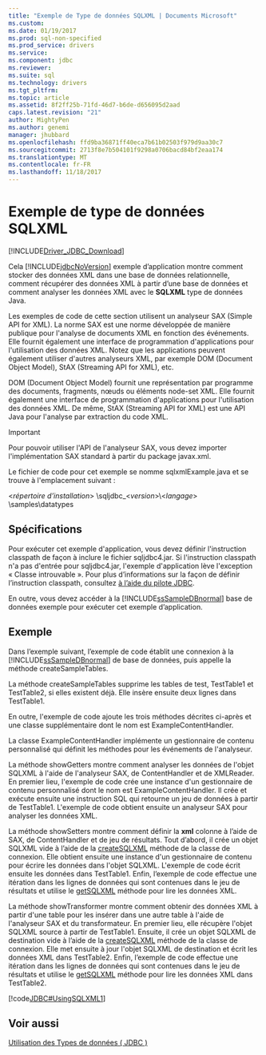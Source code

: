 ```yaml
---
title: "Exemple de Type de données SQLXML | Documents Microsoft"
ms.custom: 
ms.date: 01/19/2017
ms.prod: sql-non-specified
ms.prod_service: drivers
ms.service: 
ms.component: jdbc
ms.reviewer: 
ms.suite: sql
ms.technology: drivers
ms.tgt_pltfrm: 
ms.topic: article
ms.assetid: 8f2ff25b-71fd-46d7-b6de-d656095d2aad
caps.latest.revision: "21"
author: MightyPen
ms.author: genemi
manager: jhubbard
ms.openlocfilehash: ffd9ba36871ff40eca7b61b02503f979d9aa30c7
ms.sourcegitcommit: 2713f8e7b504101f9298a0706bacd84bf2eaa174
ms.translationtype: MT
ms.contentlocale: fr-FR
ms.lasthandoff: 11/18/2017
---
```

# <a name="sqlxml-data-type-sample"></a>Exemple de type de données SQLXML
[!INCLUDE[Driver_JDBC_Download](../../../includes/driver_jdbc_download.md)]

  Cela [!INCLUDE[jdbcNoVersion](../../../includes/jdbcnoversion_md.md)] exemple d’application montre comment stocker des données XML dans une base de données relationnelle, comment récupérer des données XML à partir d’une base de données et comment analyser les données XML avec le **SQLXML** type de données Java.  
  
 Les exemples de code de cette section utilisent un analyseur SAX (Simple API for XML). La norme SAX est une norme développée de manière publique pour l'analyse de documents XML en fonction des événements. Elle fournit également une interface de programmation d'applications pour l'utilisation des données XML. Notez que les applications peuvent également utiliser d'autres analyseurs XML, par exemple DOM (Document Object Model), StAX (Streaming API for XML), etc.  
  
 DOM (Document Object Model) fournit une représentation par programme des documents, fragments, nœuds ou éléments node-set XML. Elle fournit également une interface de programmation d'applications pour l'utilisation des données XML. De même, StAX (Streaming API for XML) est une API Java pour l'analyse par extraction du code XML.  
  
> [!IMPORTANT]  
>  Pour pouvoir utiliser l'API de l'analyseur SAX, vous devez importer l'implémentation SAX standard à partir du package javax.xml.  
  
 Le fichier de code pour cet exemple se nomme sqlxmlExample.java et se trouve à l'emplacement suivant :  
  
 \<*répertoire d’installation*> \sqljdbc_\<*version*>\\<*langage*> \samples\datatypes  
  
## <a name="requirements"></a>Spécifications  
 Pour exécuter cet exemple d'application, vous devez définir l'instruction classpath de façon à inclure le fichier sqljdbc4.jar. Si l'instruction classpath n'a pas d'entrée pour sqljdbc4.jar, l'exemple d'application lève l'exception « Classe introuvable ». Pour plus d’informations sur la façon de définir l’instruction classpath, consultez [à l’aide du pilote JDBC](../../../connect/jdbc/using-the-jdbc-driver.md).  
  
 En outre, vous devez accéder à la [!INCLUDE[ssSampleDBnormal](../../../includes/sssampledbnormal_md.md)] base de données exemple pour exécuter cet exemple d’application.  
  
## <a name="example"></a>Exemple  
 Dans l’exemple suivant, l’exemple de code établit une connexion à la [!INCLUDE[ssSampleDBnormal](../../../includes/sssampledbnormal_md.md)] de base de données, puis appelle la méthode createSampleTables.  
  
 La méthode createSampleTables supprime les tables de test, TestTable1 et TestTable2, si elles existent déjà. Elle insère ensuite deux lignes dans TestTable1.  
  
 En outre, l'exemple de code ajoute les trois méthodes décrites ci-après et une classe supplémentaire dont le nom est ExampleContentHandler.  
  
 La classe ExampleContentHandler implémente un gestionnaire de contenu personnalisé qui définit les méthodes pour les événements de l'analyseur.  
  
 La méthode showGetters montre comment analyser les données de l'objet SQLXML à l'aide de l'analyseur SAX, de ContentHandler et de XMLReader. En premier lieu, l'exemple de code crée une instance d'un gestionnaire de contenu personnalisé dont le nom est ExampleContentHandler. Il crée et exécute ensuite une instruction SQL qui retourne un jeu de données à partir de TestTable1. L'exemple de code obtient ensuite un analyseur SAX pour analyser les données XML.  
  
 La méthode showSetters montre comment définir la **xml** colonne à l’aide de SAX, de ContentHandler et de jeu de résultats. Tout d’abord, il crée un objet SQLXML vide à l’aide de la [createSQLXML](../../../connect/jdbc/reference/createsqlxml-method-sqlserverconnection.md) méthode de la classe de connexion. Elle obtient ensuite une instance d'un gestionnaire de contenu pour écrire les données dans l'objet SQLXML. L'exemple de code écrit ensuite les données dans TestTable1. Enfin, l’exemple de code effectue une itération dans les lignes de données qui sont contenues dans le jeu de résultats et utilise le [getSQLXML](../../../connect/jdbc/reference/getsqlxml-method-sqlserverresultset.md) méthode pour lire les données XML.  
  
 La méthode showTransformer montre comment obtenir des données XML à partir d'une table pour les insérer dans une autre table à l'aide de l'analyseur SAX et du transformateur. En premier lieu, elle récupère l'objet SQLXML source à partir de TestTable1. Ensuite, il crée un objet SQLXML de destination vide à l’aide de la [createSQLXML](../../../connect/jdbc/reference/createsqlxml-method-sqlserverconnection.md) méthode de la classe de connexion. Elle met ensuite à jour l'objet SQLXML de destination et écrit les données XML dans TestTable2. Enfin, l’exemple de code effectue une itération dans les lignes de données qui sont contenues dans le jeu de résultats et utilise le [getSQLXML](../../../connect/jdbc/reference/getsqlxml-method-sqlserverresultset.md) méthode pour lire les données XML dans TestTable2.  
  
 [!code[JDBC#UsingSQLXML1](../../../connect/jdbc/codesnippet/Java/sqlxml-data-type-sample_1.java)]  
  
## <a name="see-also"></a>Voir aussi  
 [Utilisation des Types de données &#40; JDBC &#41;](../../../connect/jdbc/working-with-data-types-jdbc.md)  
  
  
